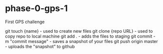# phase-0-gps-1
First GPS challenge

git touch {name} - used to create new files
git clone {repo URL} - used to copy repo to local machine
git add . - adds the files to staging
git commit -m "commit message" - saves a snapshot of your files
git push origin master - uploads the "snapshot" to github
